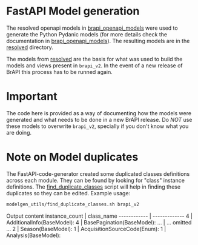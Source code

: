 # FastAPI Model generation

The resolved openapi models in [brapi_openapi_models](brapi_openapi_models) were used to generate the Python Pydanic models (for more details check the documentation in [brapi_openapi_models](brapi_openapi_models)). The resulting models are in the [resolved](resolved) directory.

The models from [resolved](resolved) are the basis for what was used to build the models and views present in `brapi_v2`.
In the event of a new release of BrAPI this process has to be runned again.

# Important

The code here is provided as a way of documenting how the models were generated and what needs to be done in a new BrAPI release. Do *NOT* use these models to overwrite `brapi_v2`, specially if you don't know what you are doing.

# Note on Model duplicates

The FastAPI-code-generator created some duplicated classes definitions across each module. They can be found by looking for "class" instance definitions. The [find_duplicate_classes](find_duplicate_classes.sh) script will help in finding these duplicates so they can be edited.
Example usage:
```sh
modelgen_utils/find_duplicate_classes.sh brapi_v2
```
Output content
instance_count | class_name
------------ | -------------
   4 | AdditionalInfo(BaseModel):
   4 | BasePagination(BaseModel):
   ... | ... omitted ...
   2 | Season(BaseModel):
   1 | AcquisitionSourceCode(Enum):
   1 | Analysis(BaseModel):
